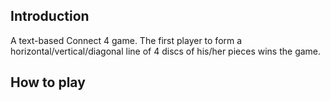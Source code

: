 ## Introduction
A text-based Connect 4 game. The first player to form a horizontal/vertical/diagonal line of 4 discs of his/her pieces wins the game.

## How to play


